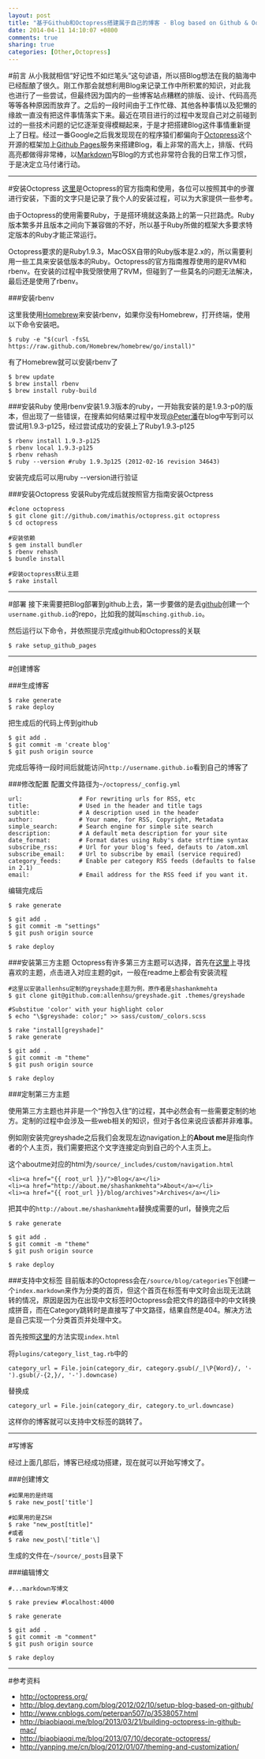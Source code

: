 ```yaml
---
layout: post
title: "基于Github和Octopress搭建属于自己的博客 - Blog based on Github & Octopress"
date: 2014-04-11 14:10:07 +0800
comments: true
sharing: true
categories: [Other,Octopress]
---
```


#前言
从小我就相信“好记性不如烂笔头”这句谚语，所以搭Blog想法在我的脑海中已经酝酿了很久。刚工作那会就想利用Blog来记录工作中所积累的知识，对此我也进行了一些尝试，但最终因为国内的一些博客站点糟糕的排版、设计、代码高亮等等各种原因而放弃了。之后的一段时间由于工作忙碌、其他各种事情以及犯懒的缘故一直没有把这件事情落实下来。最近在项目进行的过程中发现自己对之前碰到过的一些技术问题的记忆逐渐变得模糊起来，于是才把搭建Blog这件事情重新提上了日程。经过一番Google之后我发现现在的程序猿们都偏向于[Octopress](http://octopress.org/)这个开源的框架加上[Github Pages](https://pages.github.com/)服务来搭建Blog，看上非常的高大上，排版、代码高亮都做得非常棒，以[Markdown](http://zh.wikipedia.org/zh/Markdown)写Blog的方式也非常符合我的日常工作习惯，于是决定立马付诸行动。

---------

#安装Octopress
[这里](http://octopress.org/docs/setup/)是Octopress的官方指南和使用，各位可以按照其中的步骤进行安装，下面的文字只是记录了我个人的安装过程，可以为大家提供一些参考。

由于Octopress的使用需要Ruby，于是搭环境就这条路上的第一只拦路虎。Ruby版本繁多并且版本之间向下兼容做的不好，所以基于Ruby所做的框架大多要求特定版本的Ruby才能正常运行。

Octopress要求的是Ruby1.9.3，MacOSX自带的Ruby版本是2.x的，所以需要利用一些工具来安装低版本的Ruby。Octopress的官方指南推荐使用的是RVM和rbenv。在安装的过程中我受限使用了RVM，但碰到了一些莫名的问题无法解决，最后还是使用了rbenv。

###安装rbenv

这里我使用[Homebrew](http://brew.sh/)来安装rbenv，如果你没有Homebrew，打开终端，使用以下命令安装吧。

```
$ ruby -e "$(curl -fsSL https://raw.github.com/Homebrew/homebrew/go/install)"
```

有了Homebrew就可以安装rbenv了

```
$ brew update
$ brew install rbenv
$ brew install ruby-build
```

###安装Ruby
使用rbenv安装1.9.3版本的ruby，一开始我安装的是1.9.3-p0的版本，但出现了一些错误，在搜素如何结果过程中发现[@Peter潘](http://www.cnblogs.com/peterpan507/p/3538057.html)在blog中写到可以尝试用1.9.3-p125，经过尝试成功的安装上了Ruby1.9.3-p125

```
$ rbenv install 1.9.3-p125
$ rbenv local 1.9.3-p125
$ rbenv rehash
$ ruby --version #ruby 1.9.3p125 (2012-02-16 revision 34643)
```

安装完成后可以用ruby --version进行验证


###安装Octopress
安装Ruby完成后就按照官方指南安装Octpress

```
#clone octopress
$ git clone git://github.com/imathis/octopress.git octopress
$ cd octopress

#安装依赖
$ gem install bundler
$ rbenv rehash
$ bundle install

#安装octopress默认主题
$ rake install
```
---------

#部署
接下来需要把Blog部署到github上去，第一步要做的是去[github](https://github.com/new)创建一个`username.github.io`的repo，比如我的就叫`msching.github.io`。

然后运行以下命令，并依照提示完成github和Octopress的关联

```
$ rake setup_github_pages
```
---------

#创建博客

###生成博客
```
$ rake generate
$ rake deploy
```

把生成后的代码上传到github

```
$ git add .
$ git commit -m 'create blog'
$ git push origin source
```
完成后等待一段时间后就能访问`http://username.github.io`看到自己的博客了


###修改配置
配置文件路径为`~/octopress/_config.yml`

```
url:                # For rewriting urls for RSS, etc
title:              # Used in the header and title tags
subtitle:           # A description used in the header
author:             # Your name, for RSS, Copyright, Metadata
simple_search:      # Search engine for simple site search
description:        # A default meta description for your site
date_format:        # Format dates using Ruby's date strftime syntax
subscribe_rss:      # Url for your blog's feed, defauts to /atom.xml
subscribe_email:    # Url to subscribe by email (service required)
category_feeds:     # Enable per category RSS feeds (defaults to false in 2.1)
email:              # Email address for the RSS feed if you want it.
```
编辑完成后

```
$ rake generate

$ git add .
$ git commit -m "settings" 
$ git push origin source

$ rake deploy
```

###安装第三方主题
Octopress有许多第三方主题可以选择，首先在[这里](http://opthemes.com/)上寻找喜欢的主题，点击进入对应主题的git，一般在readme上都会有安装流程

```
#这里以安装allenhsu定制的greyshade主题为例，原作者是shashankmehta
$ git clone git@github.com:allenhsu/greyshade.git .themes/greyshade

#Substitue 'color' with your highlight color
$ echo "\$greyshade: color;" >> sass/custom/_colors.scss 

$ rake "install[greyshade]"
$ rake generate

$ git add .
$ git commit -m "theme" 
$ git push origin source

$ rake deploy
```

###定制第三方主题

使用第三方主题也并非是一个“拎包入住”的过程，其中必然会有一些需要定制的地方。定制的过程中会涉及一些web相关的知识，但对于各位来说应该都并非难事。

例如刚安装完greyshade之后我们会发现左边navigation上的**About me**是指向作者的个人主页，我们需要把这个文字连接定向到自己的个人主页上。

这个aboutme对应的html为`/source/_includes/custom/navigation.html`

``` 
<li><a href="{{ root_url }}/">Blog</a></li>
<li><a href="http://about.me/shashankmehta">About</a></li>
<li><a href="{{ root_url }}/blog/archives">Archives</a></li>
```
把其中的`http://about.me/shashankmehta`替换成需要的url，替换完之后

```
$ rake generate

$ git add .
$ git commit -m "theme" 
$ git push origin source

$ rake deploy
```

###支持中文标签
目前版本的Octopress会在`/source/blog/categories`下创建一个`index.markdown`来作为分类的首页，但这个首页在标签有中文时会出现无法跳转的情况，原因是因为在出现中文标签时Octopress会把文件的路径中的中文转换成拼音，而在Category跳转时是直接写了中文路径，结果自然是404。解决方法是自己实现一个分类首页并处理中文。

首先按照[这里](https://kaworu.ch/blog/2013/09/23/categories-page-with-octopress/)的方法实现`index.html`

将`plugins/category_list_tag.rb`中的

```
category_url = File.join(category_dir, category.gsub(/_|\P{Word}/, '-').gsub(/-{2,}/, '-').downcase)
```

替换成

```
category_url = File.join(category_dir, category.to_url.downcase)
```
这样你的博客就可以支持中文标签的跳转了。

---------

#写博客

经过上面几部后，博客已经成功搭建，现在就可以开始写博文了。

###创建博文
```
#如果用的是终端
$ rake new_post['title']

#如果用的是ZSH
$ rake "new_post[title]"
#或者
$ rake new_post\['title'\]
```
生成的文件在`~/source/_posts`目录下


###编辑博文

```
#...markdown写博文

$ rake preview #localhost:4000

$ rake generate

$ git add .
$ git commit -m "comment" 
$ git push origin source

$ rake deploy
```

---------
#参考资料

* http://octopress.org/
* http://blog.devtang.com/blog/2012/02/10/setup-blog-based-on-github/
* http://www.cnblogs.com/peterpan507/p/3538057.html
* http://biaobiaoqi.me/blog/2013/03/21/building-octopress-in-github-mac/
* http://biaobiaoqi.me/blog/2013/07/10/decorate-octopress/
* http://yanping.me/cn/blog/2012/01/07/theming-and-customization/